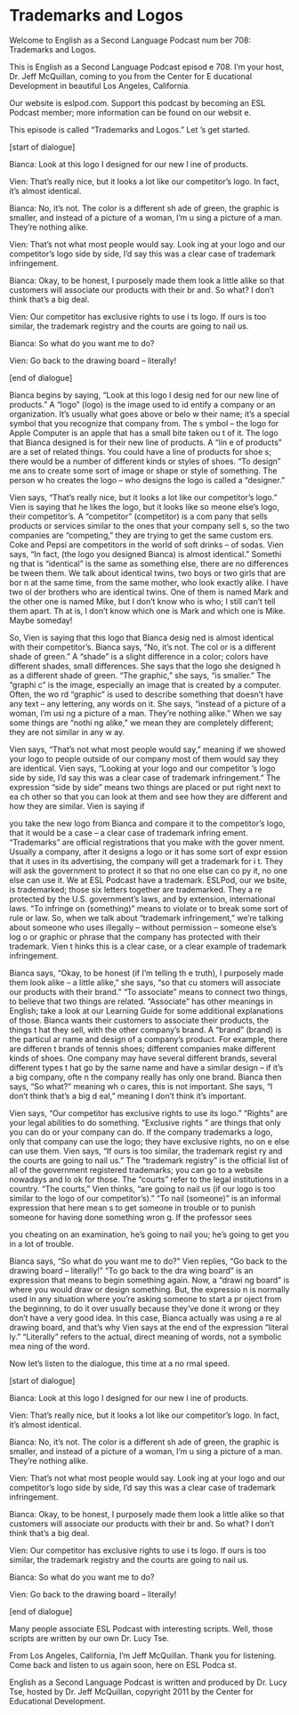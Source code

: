 # Trademarks and Logos

Welcome to English as a Second Language Podcast num ber 708: Trademarks and Logos. 

This is English as a Second Language Podcast episod e 708.  I’m your host, Dr. Jeff McQuillan, coming to you from the Center for E ducational Development in beautiful Los Angeles, California. 

Our website is eslpod.com.  Support this podcast by  becoming an ESL Podcast member; more information can be found on our websit e.   

This episode is called “Trademarks and Logos.”  Let ’s get started. 

[start of dialogue] 

Bianca:  Look at this logo I designed for our new l ine of products. 

Vien:  That’s really nice, but it looks a lot like our competitor’s logo.  In fact, it’s almost identical. 

Bianca:  No, it’s not.  The color is a different sh ade of green, the graphic is smaller, and instead of a picture of a woman, I’m u sing a picture of a man. They’re nothing alike. 

Vien:  That’s not what most people would say.  Look ing at your logo and our competitor’s logo side by side, I’d say this was a clear case of trademark infringement.   

Bianca:  Okay, to be honest, I purposely made them look a little alike so that customers will associate our products with their br and.  So what?  I don’t think that’s a big deal. 

Vien:  Our competitor has exclusive rights to use i ts logo.  If ours is too similar, the trademark registry and the courts are going to nail us.   

Bianca:  So what do you want me to do? 

Vien:  Go back to the drawing board – literally! 

[end of dialogue] 

Bianca begins by saying, “Look at this logo I desig ned for our new line of products.”  A “logo” (logo) is the image used to id entify a company or an organization.  It’s usually what goes above or belo w their name; it’s a special symbol that you recognize that company from.  The s ymbol – the logo for Apple Computer is an apple that has a small bite taken ou t of it.  The logo that Bianca designed is for their new line of products.  A “lin e of products” are a set of related things.  You could have a line of products for shoe s; there would be a number of different kinds or styles of shoes.  “To design” me ans to create some sort of image or shape or style of something.  The person w ho creates the logo – who designs the logo is called a “designer.” 

Vien says, “That’s really nice, but it looks a lot like our competitor’s logo.”  Vien is saying that he likes the logo, but it looks like so meone else’s logo, their competitor’s.  A “competitor” (competitor) is a com pany that sells products or services similar to the ones that your company sell s, so the two companies are “competing,” they are trying to get the same custom ers.  Coke and Pepsi are competitors in the world of soft drinks – of sodas.   Vien says, “In fact, (the logo you designed Bianca) is almost identical.”  Somethi ng that is “identical” is the same as something else, there are no differences be tween them.  We talk about identical twins, two boys or two girls that are bor n at the same time, from the same mother, who look exactly alike.  I have two ol der brothers who are identical twins.  One of them is named Mark and the other one  is named Mike, but I don’t know who is who; I still can’t tell them apart.  Th at is, I don’t know which one is Mark and which one is Mike.  Maybe someday! 

So, Vien is saying that this logo that Bianca desig ned is almost identical with their competitor’s.  Bianca says, “No, it’s not.  The col or is a different shade of green.” A “shade” is a slight difference in a color; colors  have different shades, small differences.  She says that the logo she designed h as a different shade of green. “The graphic,” she says, “is smaller.”  The “graphi c” is the image, especially an image that is created by a computer.  Often, the wo rd “graphic” is used to describe something that doesn’t have any text – any  lettering, any words on it. She says, “instead of a picture of a woman, I’m usi ng a picture of a man.  They’re nothing alike.”  When we say some things are “nothi ng alike,” we mean they are completely different; they are not similar in any w ay. 

Vien says, “That’s not what most people would say,”  meaning if we showed your logo to people outside of our company most of them would say they are identical. Vien says, “Looking at your logo and our competitor ’s logo side by side, I’d say this was a clear case of trademark infringement.”  The expression “side by side” means two things are placed or put right next to ea ch other so that you can look at them and see how they are different and how they  are similar.  Vien is saying if  

you take the new logo from Bianca and compare it to  the competitor’s logo, that it would be a case – a clear case of trademark infring ement.  “Trademarks” are official registrations that you make with the gover nment.  Usually a company, after it designs a logo or it has some sort of expr ession that it uses in its advertising, the company will get a trademark for i t.  They will ask the government to protect it so that no one else can co py it, no one else can use it. We at ESL Podcast have a trademark.  ESLPod, our we bsite, is trademarked; those six letters together are trademarked.  They a re protected by the U.S. government’s laws, and by extension, international laws.  “To infringe on (something)” means to violate or to break some sort  of rule or law.  So, when we talk about “trademark infringement,” we’re talking about someone who uses illegally – without permission – someone else’s log o or graphic or phrase that the company has protected with their trademark.  Vien t hinks this is a clear case, or a clear example of trademark infringement. 

Bianca says, “Okay, to be honest (if I’m telling th e truth), I purposely made them look alike – a little alike,” she says, “so that cu stomers will associate our products with their brand.”  “To associate” means to connect  two things, to believe that two things are related.  “Associate” has other meanings  in English; take a look at our Learning Guide for some additional explanations of those.  Bianca wants their customers to associate their products, the things t hat they sell, with the other company’s brand.  A “brand” (brand) is the particul ar name and design of a company’s product.  For example, there are differen t brands of tennis shoes; different companies make different kinds of shoes.  One company may have several different brands, several different types t hat go by the same name and have a similar design – if it’s a big company, ofte n the company really has only one brand.  Bianca then says, “So what?” meaning wh o cares, this is not important.  She says, “I don’t think that’s a big d eal,” meaning I don’t think it’s important. 

Vien says, “Our competitor has exclusive rights to use its logo.”  “Rights” are your legal abilities to do something.  “Exclusive rights ” are things that only you can do or your company can do.  If the company trademarks a logo, only that company can use the logo; they have exclusive rights, no on e else can use them.  Vien says, “If ours is too similar, the trademark regist ry and the courts are going to nail us.”  The “trademark registry” is the official list  of all of the government registered trademarks; you can go to a website nowadays and lo ok for those.  The “courts” refer to the legal institutions in a country.  “The  courts,” Vien thinks, “are going to nail us (if our logo is too similar to the logo of our competitor’s).”  “To nail (someone)” is an informal expression that here mean s to get someone in trouble or to punish someone for having done something wron g.  If the professor sees  

you cheating on an examination, he’s going to nail you; he’s going to get you in a lot of trouble.   

Bianca says, “So what do you want me to do?”  Vien replies, “Go back to the drawing board – literally!”  “To go back to the dra wing board” is an expression that means to begin something again.  Now, a “drawi ng board” is where you would draw or design something.  But, the expressio n is normally used in any situation where you’re asking someone to start a pr oject from the beginning, to do it over usually because they’ve done it wrong or  they don’t have a very good idea.  In this case, Bianca actually was using a re al drawing board, and that’s why Vien says at the end of the expression “literal ly.”  “Literally” refers to the actual, direct meaning of words, not a symbolic mea ning of the word. 

Now let’s listen to the dialogue, this time at a no rmal speed. 

[start of dialogue] 

Bianca:  Look at this logo I designed for our new l ine of products. 

Vien:  That’s really nice, but it looks a lot like our competitor’s logo.  In fact, it’s almost identical. 

Bianca:  No, it’s not.  The color is a different sh ade of green, the graphic is smaller, and instead of a picture of a woman, I’m u sing a picture of a man. They’re nothing alike. 

Vien:  That’s not what most people would say.  Look ing at your logo and our competitor’s logo side by side, I’d say this was a clear case of trademark infringement.   

Bianca:  Okay, to be honest, I purposely made them look a little alike so that customers will associate our products with their br and.  So what?  I don’t think that’s a big deal. 

Vien:  Our competitor has exclusive rights to use i ts logo.  If ours is too similar, the trademark registry and the courts are going to nail us.   

Bianca:  So what do you want me to do? 

Vien:  Go back to the drawing board – literally! 

[end of dialogue]  

 Many people associate ESL Podcast with interesting scripts.  Well, those scripts are written by our own Dr. Lucy Tse.   

From Los Angeles, California, I’m Jeff McQuillan.  Thank you for listening.  Come back and listen to us again soon, here on ESL Podca st. 

English as a Second Language Podcast is written and  produced by Dr. Lucy Tse, hosted by Dr. Jeff McQuillan, copyright 2011 by the  Center for Educational Development.

